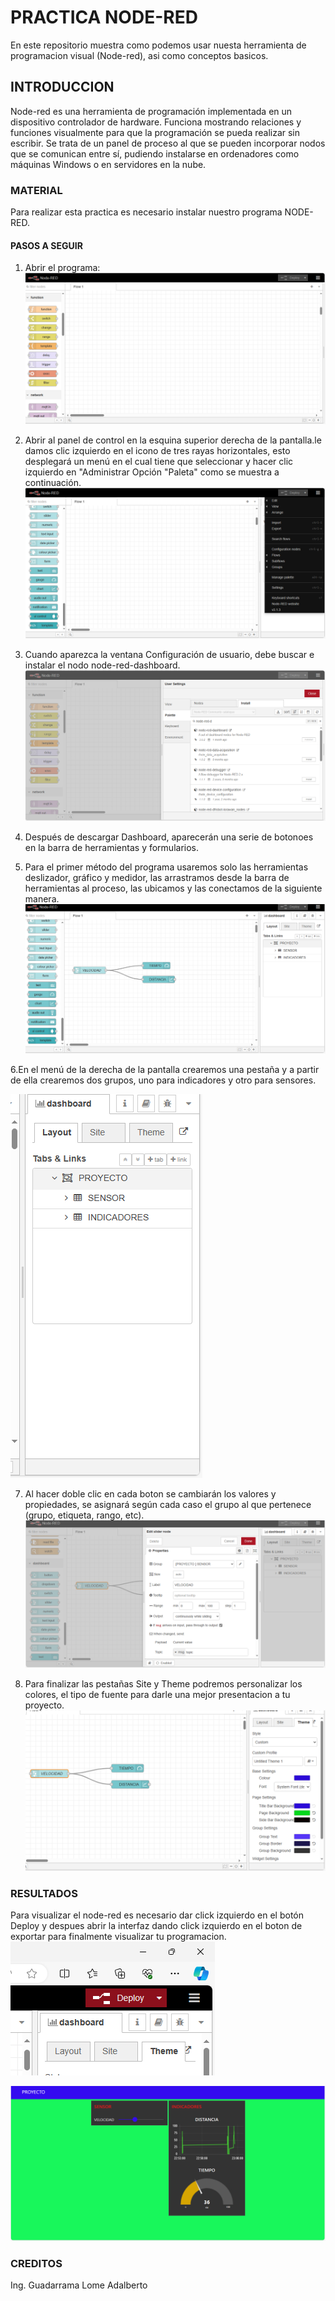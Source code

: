 # PRACTICA NODE-RED
En este repositorio muestra como podemos usar nuesta herramienta de programacion visual (Node-red), asi como conceptos basicos.
## INTRODUCCION 
Node-red es una herramienta de programación implementada en un dispositivo controlador de hardware. Funciona mostrando relaciones y funciones visualmente para que la programación se pueda realizar sin escribir. Se trata de un panel de proceso al que se pueden incorporar nodos que se comunican entre sí, pudiendo instalarse en ordenadores como máquinas Windows o en servidores en la nube.
### MATERIAL
Para realizar esta practica es necesario instalar nuestro programa NODE-RED.
#### PASOS A SEGUIR
1. Abrir el programa:
![.](https://github.com/AdalGuadarrama/PRACTICA-NODE-RED/blob/main/node.0.png)

2. Abrir al panel de control en la esquina superior derecha de la pantalla.le damos clic izquierdo en el icono de tres rayas horizontales, esto desplegará un menú en el cual tiene que seleccionar y hacer clic izquierdo en "Administrar Opción "Paleta" como se muestra a continuación.
![.](https://github.com/AdalGuadarrama/PRACTICA-NODE-RED/blob/main/node0.0.png)

3. Cuando aparezca la ventana Configuración de usuario, debe buscar e instalar el nodo node-red-dashboard.
![.](https://github.com/AdalGuadarrama/PRACTICA-NODE-RED/blob/main/node1.png)

4.  Después de descargar Dashboard, aparecerán una serie de botonoes en la barra de herramientas y formularios.
5.  Para el primer método del programa usaremos solo las herramientas deslizador, gráfico y medidor, las arrastramos desde la barra de herramientas al proceso, las ubicamos y las conectamos de la siguiente manera.
![.](https://github.com/AdalGuadarrama/PRACTICA-NODE-RED/blob/main/node2.png)

6.En el menú de la derecha de la pantalla crearemos una pestaña y a partir de ella crearemos dos grupos, uno para indicadores y otro para sensores.

![.](https://github.com/AdalGuadarrama/PRACTICA-NODE-RED/blob/main/node3.png)

7. Al hacer doble clic en cada boton se cambiarán los valores y propiedades, se asignará según cada caso el grupo al que pertenece (grupo, etiqueta, rango, etc).
![.](https://github.com/AdalGuadarrama/PRACTICA-NODE-RED/blob/main/node.4.png)

8. Para finalizar las pestañas Site y Theme podremos personalizar los colores, el tipo de fuente para darle una mejor presentacion a tu proyecto.
![.](https://github.com/AdalGuadarrama/PRACTICA-NODE-RED/blob/main/node5.png)


### RESULTADOS
Para visualizar el node-red es necesario dar click izquierdo en el botón Deploy y despues abrir la interfaz dando click izquierdo en el boton de exportar para finalmente visualizar tu programacion.
![.](https://github.com/AdalGuadarrama/PRACTICA-NODE-RED/blob/main/node6.png)

![.](https://github.com/AdalGuadarrama/PRACTICA-NODE-RED/blob/main/node7.png)


### CREDITOS
Ing. Guadarrama Lome Adalberto
   
